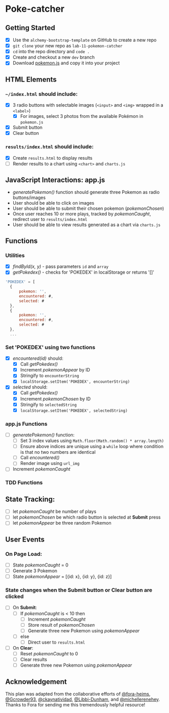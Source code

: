 # Poke-catcher

## Getting Started
- [x] Use the `alchemy-bootstrap-template` on GitHub to create a new repo
- [x] `git clone` your new repo as `lab-11-pokemon-catcher` 
- [x] `cd` into the repo directory and `code .`
- [x] Create and checkout a new `dev` branch
- [x] Download [pokemon.js](https://github.com/alchemycodelab/september-2021-foundations-i/blob/main/curriculum/labs/LAB-11-POKECATCHER/pokemon.js) and copy it into your project

## HTML Elements
### `~/index.html` should include:
- [x] 3 radio buttons with selectable images (`<input>` and `<img>` wrapped in a `<label>`)
    - [x] For images, select 3 photos from the available Pokémon in `pokemon.js`
- [x] Submit button
- [x] Clear button
### `results/index.html` should include:
- [x] Create `results.html` to display results
- [ ] Render results to a chart using `<chart>` and `charts.js`

## JavaScript Interactions: app.js
- *generatePokemon()* function should generate three Pokemon as radio buttons/images
- User should be able to click on images
- User should be able to submit their chosen pokemon (*pokemonChosen*)
- Once user reaches 10 or more plays, tracked by *pokemonCaught*, redirect user to `results/index.html`
- User should be able to view results generated as a chart via `charts.js` 

## Functions
### Utilities
- [x] _findById(x, y)_ - pass parameters `id` and `array`
- [x] _getPokedex()_ - checks for 'POKEDEX' in localStorage or returns '[]'

```js 
'POKEDEX' = [
  {
      pokemon: '',
      encountered: #,
      selected: #
  },
  {
      pokemon: '',
      encountered: #,
      selected: #
  },
  ...
```

### Set 'POKEDEX' using two functions
- [x] _encountered(id)_ should:
    - [x] Call _getPokedex()_
    - [x] Increment _pokemonAppear_ by ID
    - [x] Stringify to `encounterString`
    - [x] `localStorage.setItem('POKEDEX', encounterString)`
- [x] _selected_ should:
    - [x] Call _getPokedex()_ 
    - [x] Increment _pokemonChosen_ by ID
    - [x] Stringify to `selectedString`
    - [x] `localStorage.setItem('POKEDEX', selectedString)`

### app.js Functions
- [ ] _generatePokemon()_ function:
    - [ ] Set 3 index values using `Math.floor(Math.random() * array.length)` 
    - [ ] Ensure above indices are unique using a `while` loop where condition is that no two numbers are identical
    - [ ] Call _encountered()_
    - [ ] Render image using `url_img`
- [ ] Increment _pokemonCaught_

### TDD Functions

## State Tracking: 
- [ ] let _pokemonCaught_ be number of plays
- [ ] let _pokemonChosen_ be which radio button is selected at **Submit** press
- [ ] let _pokemonAppear_ be three random Pokemon

## User Events
### On Page Load:
- [ ] State _pokemonCaught_ = 0
- [ ] Generate 3 Pokemon
- [ ] State _pokemonAppear_ = [{id: x}, {id: y}, {id: z}]

### State changes when the **Submit** button or **Clear** button are clicked
- [ ] On **Submit**: 
    - [ ] If _pokemonCaught_ is < 10 then
        - [ ] Increment _pokemonCaught_
        - [ ] Store result of _pokemonChosen_
        - [ ] Generate three new Pokemon using _pokemonAppear_
    - [ ] else
        - [ ] Direct user to `results.html`
- [ ] On **Clear**:
    - [ ] Reset _pokemonCaught_ to 0
    - [ ] Clear results
    - [ ] Generate three new Pokemon using _pokemonAppear_  

## Acknowledgement
This plan was adapted from the collaborative efforts of [@fora-heims](https://github.com/fora-heims), [@Gcrowder93](https://github.com/Gcrowder93), [@ckaynatividad](https://github.com/ckaynatividad), [@Libbi-Dunham](https://github.com/Libbi-Dunham), and [@michellerenehey](https://github.com/michellerenehey). Thanks to Fora for sending me this tremendously helpful resource!